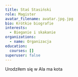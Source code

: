 ```yaml
---
title: Staś Stasiński
role: Magister
avatar_filename: avatar.jpg.jpg
bio: Krótkie biografie
interests:
  - Bieganie i skakanie
organizations:
  - name: Organizacja
education:
  courses: []
superuser: false
---
```

Urodziłem się w Ala ma kota